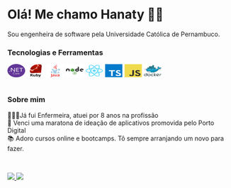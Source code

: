 # Olá! Me chamo Hanaty 👋🏾
Sou engenheira de software pela Universidade Católica de Pernambuco.
</br>


### Tecnologias e Ferramentas
<div style="display: inline_block">
  <img align="center" alt="JsIcon" height="30" width="40" src="https://github.com/devicons/devicon/blob/master/icons/dotnetcore/dotnetcore-original.svg">
  <img align="center" alt="JsIcon" height="30" width="40" src="https://github.com/devicons/devicon/blob/master/icons/ruby/ruby-original-wordmark.svg">
  <img align="center" alt="JsIcon" height="30" width="40" src="https://github.com/devicons/devicon/blob/master/icons/java/java-original-wordmark.svg">
  <img align="center" alt="JsIcon" height="30" width="40" src="https://github.com/devicons/devicon/blob/master/icons/nodejs/nodejs-original-wordmark.svg">
  <img align="center" alt="JsIcon" height="30" width="40" src="https://github.com/devicons/devicon/blob/master/icons/react/react-original.svg">
  <img align="center" alt="JsIcon" height="30" width="40" src="https://github.com/devicons/devicon/blob/master/icons/typescript/typescript-original.svg">
  <img align="center" alt="JsIcon" height="30" width="40" src="https://github.com/devicons/devicon/blob/master/icons/javascript/javascript-original.svg">
  <img align="center" alt="JsIcon" height="30" width="40" src="https://github.com/devicons/devicon/blob/master/icons/docker/docker-original-wordmark.svg">
</div>
</br>

### Sobre mim
👩🏽‍⚕️Já fui Enfermeira, atuei por 8 anos na profissão </br>
🥇 Venci uma maratona de ideação de aplicativos promovida pelo Porto Digital </br>
📚 Adoro cursos online e bootcamps. Tô sempre arranjando um novo para fazer. <br/> <br/>

##
<div>
  <a href="https://github.com/hannatty">
  <img height="180em" src="https://github-readme-stats.vercel.app/api/top-langs/?username=hannatty&layout=compact&langs_count=7&theme=dracula"/>    
  <img height="180em" src="https://github-readme-stats.vercel.app/api?username=hannatty&show_icons=true&theme=dracula&include_all_commits=true&count_private=true"/>
</div>






